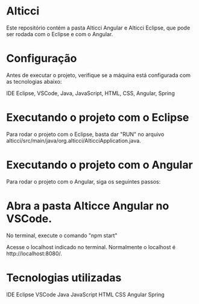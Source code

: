 # Alticci
Este repositório contém a pasta Alticci Angular e Alticci Eclipse, que pode ser rodada com o Eclipse e com o Angular.

# Configuração
Antes de executar o projeto, verifique se a máquina está configurada com as tecnologias abaixo:

IDE Eclipse, 
VSCode, 
Java, 
JavaScript, 
HTML, 
CSS, 
Angular, 
Spring 

# Executando o projeto com o Eclipse
Para rodar o projeto com o Eclipse, basta dar "RUN" no arquivo alticci/src/main/java/org.alticci/AlticciApplication.java.

# Executando o projeto com o Angular
Para rodar o projeto com o Angular, siga os seguintes passos:

# Abra a pasta Alticce Angular no VSCode.
No terminal, execute o comando "npm start"

Acesse o localhost indicado no terminal. Normalmente o localhost é http://localhost:8080/.

# Tecnologias utilizadas
IDE Eclipse
VSCode
Java
JavaScript
HTML
CSS
Angular
Spring
